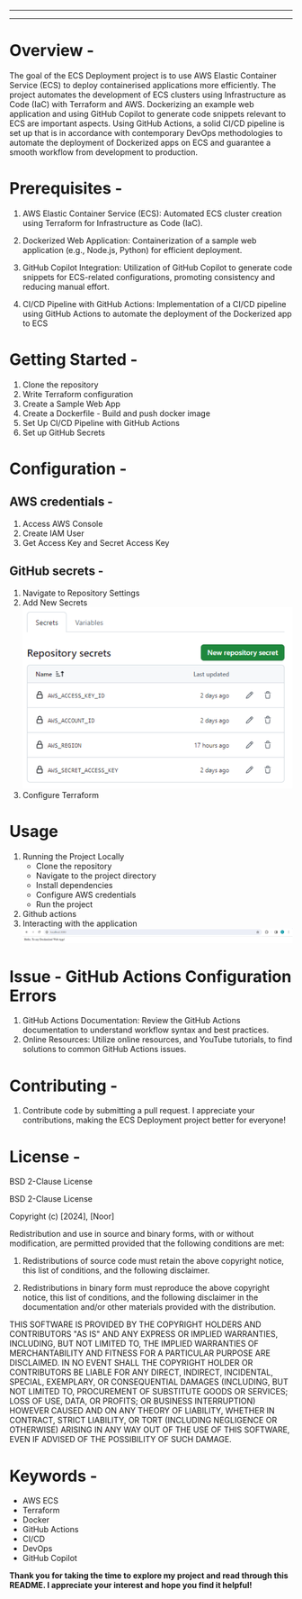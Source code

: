 <!-- **ECS-Deployment**  -->
---
---
# **Overview** -
The goal of the ECS Deployment project is to use AWS Elastic Container Service (ECS) to deploy containerised applications more efficiently. The project automates the development of ECS clusters using Infrastructure as Code (IaC) with Terraform and AWS. Dockerizing an example web application and using GitHub Copilot to generate code snippets relevant to ECS are important aspects. Using GitHub Actions, a solid CI/CD pipeline is set up that is in accordance with contemporary DevOps methodologies to automate the deployment of Dockerized apps on ECS and guarantee a smooth workflow from development to production.

# **Prerequisites** -
1. AWS Elastic Container Service (ECS): Automated ECS cluster creation using Terraform for Infrastructure as Code (IaC).

2. Dockerized Web Application: Containerization of a sample web application (e.g., Node.js, Python) for efficient deployment.

3. GitHub Copilot Integration: Utilization of GitHub Copilot to generate code snippets for ECS-related configurations, promoting consistency and reducing manual effort.

4. CI/CD Pipeline with GitHub Actions: Implementation of a CI/CD pipeline using GitHub Actions to automate the deployment of the Dockerized app to ECS

# **Getting Started** -
1. Clone the repository 
2. Write Terraform configuration
3. Create a Sample Web App
4. Create a Dockerfile - Build and push docker image
5. Set Up CI/CD Pipeline with GitHub Actions
6. Set up GitHub Secrets 


# **Configuration** - 
## **AWS credentials** -
1. Access AWS Console
2. Create IAM User
3. Get Access Key and Secret Access Key

## **GitHub secrets** -
1. Navigate to Repository Settings
2. Add New Secrets
![Alt text](image.png)
3. Configure Terraform
 
# **Usage** 
1. Running the Project Locally 
   - Clone the repository
   - Navigate to the project directory
   - Install dependencies
   - Configure AWS credentials
   - Run the project
2. Github actions 
3. Interacting with the application
![Alt text](image-1.png)

# **Issue - GitHub Actions Configuration Errors**
1. GitHub Actions Documentation: Review the GitHub Actions documentation to understand workflow syntax and best practices.
2. Online Resources: Utilize online resources, and YouTube tutorials, to find solutions to common GitHub Actions issues.

# **Contributing** - 
1. Contribute code by submitting a pull request.
I appreciate your contributions, making the ECS Deployment project better for everyone!

# **License** - 
BSD 2-Clause License

BSD 2-Clause License

Copyright (c) [2024], [Noor]

Redistribution and use in source and binary forms, with or without
modification, are permitted provided that the following conditions are met:

1. Redistributions of source code must retain the above copyright notice, this
   list of conditions, and the following disclaimer.

2. Redistributions in binary form must reproduce the above copyright notice,
   this list of conditions, and the following disclaimer in the documentation
   and/or other materials provided with the distribution.

THIS SOFTWARE IS PROVIDED BY THE COPYRIGHT HOLDERS AND CONTRIBUTORS "AS IS"
AND ANY EXPRESS OR IMPLIED WARRANTIES, INCLUDING, BUT NOT LIMITED TO, THE
IMPLIED WARRANTIES OF MERCHANTABILITY AND FITNESS FOR A PARTICULAR PURPOSE ARE
DISCLAIMED. IN NO EVENT SHALL THE COPYRIGHT HOLDER OR CONTRIBUTORS BE LIABLE
FOR ANY DIRECT, INDIRECT, INCIDENTAL, SPECIAL, EXEMPLARY, OR CONSEQUENTIAL
DAMAGES (INCLUDING, BUT NOT LIMITED TO, PROCUREMENT OF SUBSTITUTE GOODS OR
SERVICES; LOSS OF USE, DATA, OR PROFITS; OR BUSINESS INTERRUPTION) HOWEVER
CAUSED AND ON ANY THEORY OF LIABILITY, WHETHER IN CONTRACT, STRICT LIABILITY,
OR TORT (INCLUDING NEGLIGENCE OR OTHERWISE) ARISING IN ANY WAY OUT OF THE USE
OF THIS SOFTWARE, EVEN IF ADVISED OF THE POSSIBILITY OF SUCH DAMAGE.


# Keywords - 
- AWS ECS
- Terraform
- Docker
- GitHub Actions
- CI/CD
- DevOps
- GitHub Copilot

**Thank you for taking the time to explore my project and read through this README. I appreciate your interest and hope you find it helpful!**

